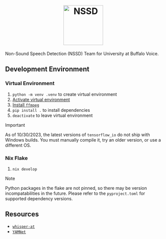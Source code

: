 <div align="center">

<h1>
<picture>
  <source media="(prefers-color-scheme: dark)" srcset="https://user-images.githubusercontent.com/25470747/280868566-d4e8ebf4-34d1-49cd-9db5-607e8eb24a20.png">
  <source media="(prefers-color-scheme: light)" srcset="https://user-images.githubusercontent.com/25470747/280868788-bdea8968-7139-46b4-90b3-0d81d0fe81b7.png">
  <img alt="NSSD" height="128" src="https://user-images.githubusercontent.com/25470747/280868788-bdea8968-7139-46b4-90b3-0d81d0fe81b7.png">
</picture>
</h1>

</div>

Non-Sound Speech Detection (NSSD) Team for University at Buffalo Voice.

## Development Environment
### Virtual Environment
1. `python -m venv .venv` to create virtual environment
2. [Activate virtual environment](https://docs.python.org/3/library/venv.html#how-venvs-work)
3. [Install `ffmpeg`](https://ffmpeg.org/download.html)
4. `pip install .` to install dependencies
5. `deactivate` to leave virtual environment
> [!IMPORTANT]
> As of 10/30/2023, the latest versions of `tensorflow_io` do not ship with Windows builds. You must manually compile it, try an older version, or use a different OS.

### Nix Flake
1. `nix develop`
> [!NOTE]
> Python packages in the flake are not pinned, so there may be version incompatabilities in the future. Please refer to the `pyproject.toml` for supported dependency versions.


## Resources
* [`whisper-at`](https://github.com/YuanGongND/whisper-at)
* [`YAMNet`](https://tfhub.dev/google/yamnet/1)
